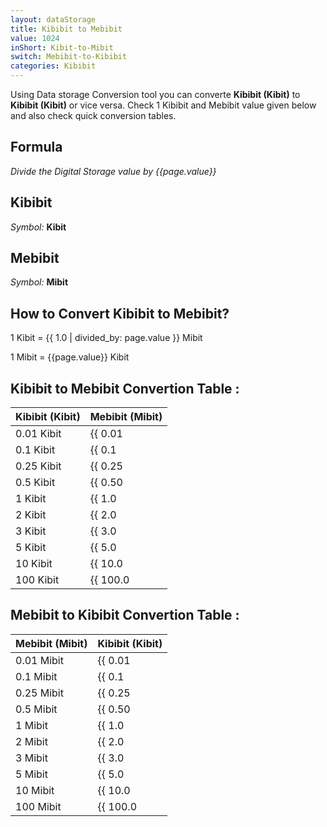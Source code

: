 ```yaml
---
layout: dataStorage
title: Kibibit to Mebibit
value: 1024
inShort: Kibit-to-Mibit
switch: Mebibit-to-Kibibit
categories: Kibibit
---
```


Using Data storage Conversion tool you can converte **Kibibit (Kibit)** to **Kibibit (Kibit)** or vice versa. Check 1 Kibibit and Mebibit value given below and also check quick conversion tables.

## Formula
*Divide the Digital Storage value by {{page.value}}*

## Kibibit
*Symbol:* **Kibit**

## Mebibit
*Symbol:* **Mibit**

## How to Convert Kibibit to Mebibit?

1 Kibit = {{ 1.0 | divided_by: page.value }} Mibit

1 Mibit = {{page.value}} Kibit


## Kibibit to Mebibit Convertion Table :

| Kibibit (Kibit) | Mebibit (Mibit) |
| ---- | ---- |
| 0.01 Kibit | {{ 0.01 | divided_by: page.value }} Mibit |
| 0.1 Kibit | {{ 0.1 | divided_by: page.value }} Mibit |
| 0.25 Kibit | {{ 0.25 | divided_by: page.value }} Mibit |
| 0.5 Kibit | {{ 0.50 | divided_by: page.value }} Mibit |
| 1 Kibit | {{ 1.0 | divided_by: page.value }} Mibit |
| 2 Kibit | {{ 2.0 | divided_by: page.value }} Mibit |
| 3 Kibit | {{ 3.0 | divided_by: page.value }} Mibit |
| 5 Kibit | {{ 5.0 | divided_by: page.value }} Mibit |
| 10 Kibit | {{ 10.0 | divided_by: page.value }} Mibit |
| 100 Kibit | {{ 100.0 | divided_by: page.value }} Mibit |

## Mebibit to Kibibit Convertion Table :

| Mebibit (Mibit) | Kibibit (Kibit) |
| ---- | ---- |
| 0.01 Mibit | {{ 0.01 | times: page.value }} Kibit |
| 0.1 Mibit | {{ 0.1 | times: page.value }} Kibit |
| 0.25 Mibit | {{ 0.25 | times: page.value }} Kibit |
| 0.5 Mibit | {{ 0.50 | times: page.value }} Kibit |
| 1 Mibit | {{ 1.0 | times: page.value }} Kibit |
| 2 Mibit | {{ 2.0 | times: page.value }} Kibit |
| 3 Mibit | {{ 3.0 | times: page.value }} Kibit |
| 5 Mibit | {{ 5.0 | times: page.value }} Kibit |
| 10 Mibit | {{ 10.0 | times: page.value }} Kibit |
| 100 Mibit | {{ 100.0 | times: page.value }} Kibit |


<script>
document.getElementById('selectInput')[3].selected = true
document.getElementById('selectOutput')[7].selected = true
</script>
